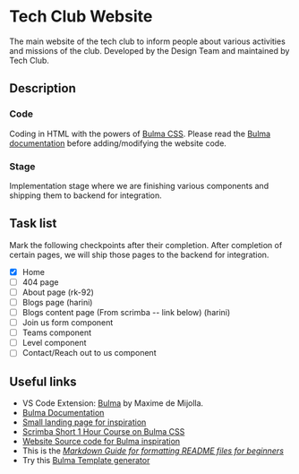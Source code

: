# Tech Club Website
The main website of the tech club to inform people about various activities and missions of the club. Developed by the Design Team and maintained by Tech Club.

## Description

### Code
Coding in HTML with the powers of [Bulma CSS](https://bulma.io).
Please read the [Bulma documentation](https://bulma.io/documentation) before adding/modifying the website code.

### Stage
Implementation stage where we are finishing various components and shipping them to backend for integration.

## Task list
Mark the following checkpoints after their completion. After completion of certain pages, we will ship those pages to the backend for integration.
- [x] Home
- [ ] 404 page
- [ ] About page (rk-92)
- [ ] Blogs page (harini)
- [ ] Blogs content page (From scrimba -- link below) (harini)
- [ ] Join us form component 
- [ ] Teams component
- [ ] Level component
- [ ] Contact/Reach out to us component

## Useful links
* VS Code Extension: [Bulma](https://marketplace.visualstudio.com/items?itemName=demijollamaxime.bulma) by Maxime de Mijolla.
* [Bulma Documentation](https://bulma.io/documentation)
* [Small landing page for inspiration](https://www.youtube.com/watch?v=MGC9s4bZQ0Y&t=248s)
* [Scrimba Short 1 Hour Course on Bulma CSS](https://scrimba.com/g/gbulma)
* [Website Source code for Bulma inspiration](https://github.com/app-generator/bulmaplay)
* This is the *[Markdown Guide for formatting README files for beginners](https://www.markdownguide.org)*
* Try this [Bulma Template generator](https://bulma.dev)
